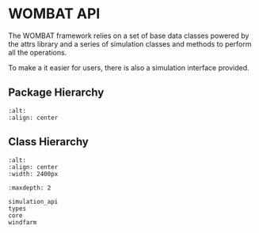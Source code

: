 # WOMBAT API

The WOMBAT framework relies on a set of base data classes powered by the attrs
library and a series of simulation classes and methods to perform all the operations.

To make a it easier for users, there is also a simulation interface provided.

## Package Hierarchy

```{image} ../images/package_hierarchy.svg
:alt:
:align: center
```

## Class Hierarchy

```{image} ../images/class_diagram.svg
:alt:
:align: center
:width: 2400px
```

```{toctree}
:maxdepth: 2

simulation_api
types
core
windfarm
```
